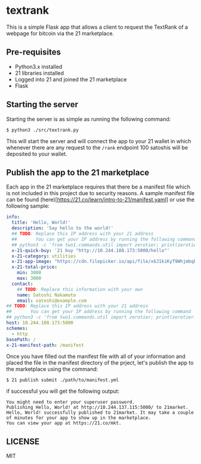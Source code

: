 # textrank

This is a simple Flask app that allows a client to request the TextRank of a webpage for bitcoin via the 21 marketplace.

## Pre-requisites

 - Python3.x installed
 - 21 libraries installed
 - Logged into 21 and joined the 21 marketplace
 - Flask

## Starting the server

Starting the server is as simple as running the following command:

```
$ python3 ./src/textrank.py
```

This will start the server and will connect the app to your 21 wallet in which whenever there are any request to the `/rank`
endpoint 100 satoshis will be deposited to your wallet.

## Publish the app to the 21 marketplace

Each app in the 21 marketplace requires that there be a manifest file which is not included in this project due to security reasons.
A sample manifest file can be found (here)[https://21.co/learn/intro-to-21/manifest.yaml] or use the following sample:

```yml
info:
  title: 'Hello, World!'
  description: 'Say hello to the world!'
  ## TODO: Replace this IP address with your 21 address
  ##       You can get your IP address by running the following command
  ## python3 -c 'from two1.commands.util import zerotier; print(zerotier.get_address("21mkt"))'
  x-21-quick-buy: '21 buy "http://10.244.108.173:5000/hello"'
  x-21-category: utilities
  x-21-app-image: "https://cdn.filepicker.io/api/file/x6J1kiKyT9WhjmbqBrAb"
  x-21-total-price:
    min: 3000
    max: 3000
  contact:
    ## TODO: Replace this information with your own
    name: Satoshi Nakamoto
    email: satoshi@example.com
## TODO: Replace this IP address with your 21 address
##       You can get your IP address by running the following command
## python3 -c 'from two1.commands.util import zerotier; print(zerotier.get_address("21mkt"))'
host: 10.244.108.173:5000
schemes:
  - http
basePath: /
x-21-manifest-path: /manifest
```

Once you have filled out the manifest file with all of your information and placed the file in the manifest directory of the prject,
let's publish the app to the marketplace using the command:

```
$ 21 publish submit ./path/to/manifest.yml
```

if successful you will get the following output:

```
You might need to enter your superuser password.
Publishing Hello, World! at http://10.244.137.115:5000/ to 21market.
Hello, World! successfully published to 21market. It may take a couple of minutes for your app to show up in the marketplace.
You can view your app at https://21.co/mkt.
```

## LICENSE

MIT

